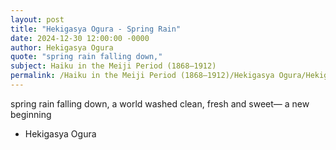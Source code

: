 ```yaml
---
layout: post
title: "Hekigasya Ogura - Spring Rain"
date: 2024-12-30 12:00:00 -0000
author: Hekigasya Ogura
quote: "spring rain falling down,"
subject: Haiku in the Meiji Period (1868–1912)
permalink: /Haiku in the Meiji Period (1868–1912)/Hekigasya Ogura/Hekigasya Ogura - Spring Rain
---
```


spring rain falling down,
a world washed clean, fresh and sweet—
a new beginning

- Hekigasya Ogura
